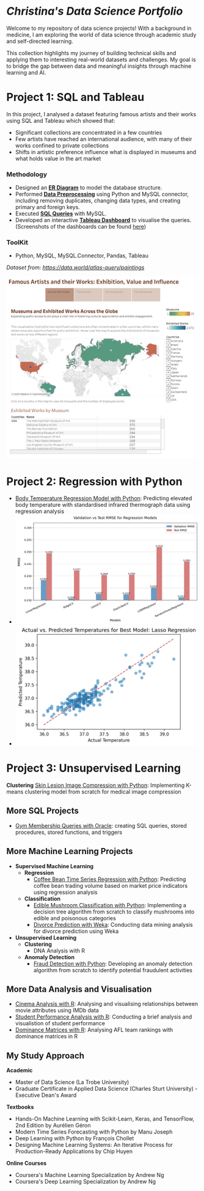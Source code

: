 # *Christina's Data Science Portfolio*
Welcome to my repository of data science projects! With a background in medicine, I am exploring the world of data science through academic study and self-directed learning. 

This collection highlights my journey of building technical skills and applying them to interesting real-world datasets and challenges. My goal is to bridge the gap between data and meaningful insights through machine learning and AI.

# Project 1: SQL and Tableau
In this project, I analysed a dataset featuring famous artists and their works using SQL and Tableau which showed that:
- Significant collections are concentrated in a few countries
- Few artists have reached an international audience, with many of their works confined to private collections
- Shifts in artistic preference influence what is displayed in museums and what holds value in the art market

### **Methodology**
- Designed an [**ER Diagram**](Famous%20Paintings/Art%20ER%20Diagram.jpg) to model the database structure.
- Performed [**Data Preprocessing**](Famous%20Paintings/art_preprocessing.ipynb) using Python and MySQL connector, including removing duplicates, changing data types, and creating primary and foreign keys.
- Executed [**SQL Queries**](Famous%20Paintings/art%20sql.ipynb) with MySQL.
- Developed an interactive [**Tableau Dashboard**](https://public.tableau.com/views/FamousArtistsandtheirWorks/Art?:language=en-GB&:sid=&:redirect=auth&:display_count=n&:origin=viz_share_link) to visualise the queries. (Screenshots of the dashboards can be found [here](Famous%20Paintings/Dashboards/art%20dashboards.md))

### **ToolKit**
- Python, MySQL, MySQL.Connector, Pandas, Tableau

_Dataset from: https://data.world/atlas-query/paintings_

![](Famous%20Paintings/Dashboards/Story%201.png)

# Project 2: Regression with Python
- [Body Temperature Regression Model with Python](Infrared%20Thermography%20Regression/Infrared%20Thermography%20Regression.ipynb): Predicting elevated body temperature with standardised infrared thermograph data using regression analysis
- ![](Infrared%20Thermography%20Regression/rmse_plot.jpg)
- ![](Infrared%20Thermography%20Regression/lasso_reg_plot.jpg)

# Project 3: Unsupervised Learning 
**Clustering**
[Skin Lesion Image Compression with Python](Skin%20Lesion%20K-Means%20Clustering.ipynb): Implementing K-means clustering model from scratch for medical image compression

## More SQL Projects
  - [Gym Membership Queries with Oracle](Gym_SQL.ipynb): creating SQL queries, stored procedures, stored functions, and triggers
      
## More Machine Learning Projects
  - **Supervised Machine Learning**
    - **Regression**
      - [Coffee Bean Time Series Regression with Python](Coffee%20Bean%20Regression.ipynb): Predicting coffee bean trading volume based on market price indicators using regression analysis 
    - **Classification**
      - [Edible Mushroom Classification with Python](Mushroom%20Classification.ipynb): Implementing a decision tree algorithm from scratch to classify mushrooms into edible and poisonous categories
      - [Divorce Prediction with Weka](Divorce%20Prediction.ipynb): Conducting data mining analysis for divorce prediction using Weka
  - **Unsupervised Learning**
    - **Clustering**
      - DNA Analysis with R
    - **Anomaly Detection**
      - [Fraud Detection with Python](Transaction%20Fraud%20Anomaly%20Detection.ipynb): Developing an anomaly detection algorithm from scratch to identify potential fraudulent activities
 
## More Data Analysis and Visualisation
  - [Cinema Analysis with R](Data%20Analysis%20of%20IMDB%20Dataset.ipynb): Analysing and visualising relationships between movie attributes using IMDb data
  - [Student Performance Analysis with R](Data%20Analysis%20of%20Student%20Marks.ipynb): Conducting a brief analysis and visualistion of student performance
  - [Dominance Matrices with R](Dominance%20Matrices.ipynb): Analysing AFL team rankings with dominance matrices in R
  

## My Study Approach
**Academic**
- Master of Data Science (La Trobe University)
- Graduate Certificate in Applied Data Science (Charles Sturt University) - Executive Dean's Award

**Textbooks**
- Hands-On Machine Learning with Scikit-Learn, Keras, and TensorFlow, 2nd Edition by Aurélien Géron
- Modern Time Series Forecasting with Python by Manu Joseph
- Deep Learning with Python by François Chollet
- Designing Machine Learning Systems: An Iterative Process for Production-Ready Applications by Chip Huyen

**Online Courses**
- Coursera's Machine Learning Specialization by Andrew Ng
- Coursera's Deep Learning Specialization by Andrew Ng
